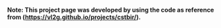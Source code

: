 **Note: This project page was developed by using the code as reference from (https://vl2g.github.io/projects/cstbir/).**

